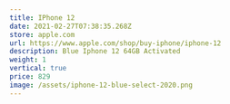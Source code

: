 ```yaml
---
title: IPhone 12
date: 2021-02-27T07:38:35.268Z
store: apple.com
url: https://www.apple.com/shop/buy-iphone/iphone-12
description: Blue Iphone 12 64GB Activated
weight: 1
vertical: true
price: 829
image: /assets/iphone-12-blue-select-2020.png
---
```

